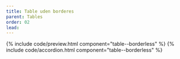 ```yaml
---
title: Table uden borderes
parent: Tables
order: 02
lead: 
---
```


{% include code/preview.html component="table--borderless" %}
{% include code/accordion.html component="table--borderless" %}